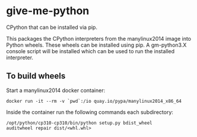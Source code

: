 give-me-python
==============

CPython that can be installed via pip.

This packages the CPython interpreters from the manylinux2014 image into Python wheels.
These wheels can be installed using pip.  A gm-python3.X console script will be installed which can
be used to run the installed interpreter.


To build wheels
---------------

Start a manylinux2014 docker container:
```
docker run -it --rm -v `pwd`:/io quay.io/pypa/manylinux2014_x86_64
```

Inside the container run the following commands each subdirectory:
```
/opt/python/cp310-cp310/bin/python setup.py bdist_wheel
auditwheel repair dist/<whl.whl>
```
